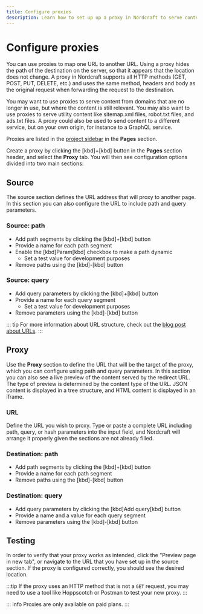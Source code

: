 ```yaml
---
title: Configure proxies
description: Learn how to set up up a proxy in Nordcraft to serve content from different domains, or serve utility files like sitemaps or robots.txt files.
---
```


# Configure proxies

You can use proxies to map one URL to another URL. Using a proxy hides the path of the destination on the server, so that it appears that the location does not change. A proxy in Nordcraft supports all HTTP methods (GET, POST, PUT, DELETE, etc.) and uses the same method, headers and body as the original request when forwarding the request to the destination.

You may want to use proxies to serve content from domains that are no longer in use, but where the content is still relevant. You may also want to use proxies to serve utility content like sitemap.xml files, robot.txt files, and ads.txt files. A proxy could also be used to send content to a different service, but on your own origin, for instance to a GraphQL service.

Proxies are listed in the [project sidebar](/the-editor/project-sidebar) in the **Pages** section.

Create a proxy by clicking the [kbd]+[kbd] button in the **Pages** section header, and select the **Proxy** tab. You will then see configuration options divided into two main sections:

## Source

The source section defines the URL address that will proxy to another page. In this section you can also configure the URL to include path and query parameters.

### Source: path

- Add path segments by clicking the [kbd]+[kbd] button
- Provide a name for each path segment
- Enable the [kbd]Param[kbd] checkbox to make a path dynamic
  - Set a test value for development purposes
- Remove paths using the [kbd]-[kbd] button

### Source: query

- Add query parameters by clicking the [kbd]+[kbd] button
- Provide a name for each query segment
  - Set a test value for development purposes
- Remove parameters using the [kbd]-[kbd] button

::: tip
For more information about URL structure, check out the [blog post about URLs](https://blog.nordcraft.com/urls-how-do-they-really-work).
:::

## Proxy

Use the **Proxy** section to define the URL that will be the target of the proxy, which you can configure using path and query parameters. In this section you can also see a live preview of the content served by the redirect URL. The type of preview is determined by the content type of the URL. JSON content is displayed in a tree structure, and HTML content is displayed in an iframe.

### URL

Define the URL you wish to proxy. Type or paste a complete URL including path, query, or hash parameters into the input field, and Nordcraft will arrange it properly given the sections are not already filled.

### Destination: path

- Add path segments by clicking the [kbd]+[kbd] button
- Provide a name for each path segment
- Remove paths using the [kbd]-[kbd] button

### Destination: query

- Add query parameters by clicking the [kbd]Add query[kbd] button
- Provide a name and a value for each query segment
- Remove parameters using the [kbd]-[kbd] button

## Testing

In order to verify that your proxy works as intended, click the "Preview page in new tab", or navigate to the URL that you have set up in the source section. If the proxy is configured correctly, you should see the desired location.

:::tip
If the proxy uses an HTTP method that is not a `GET` request, you may need to use a tool like Hoppscotch or Postman to test your new proxy.
:::

::: info
Proxies are only available on paid plans.
:::
